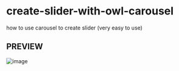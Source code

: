 # create-slider-with-owl-carousel
how to use carousel to create slider (very easy to use)

## PREVIEW
![image](https://user-images.githubusercontent.com/127585158/224989227-8b53d4b3-563b-411e-a8bb-40d24861a064.png)
